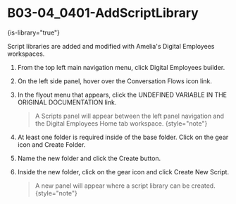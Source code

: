 # B03-04_0401-AddScriptLibrary

{is-library="true"}

<snippet id="B03-04_0401-AddScriptLibrary_snippet">



Script libraries are added and modified with Amelia's Digital Employees workspaces.

1. From the top left main navigation menu, click Digital Employees builder.

2. On the left side panel, hover over the Conversation Flows icon link.

3. In the flyout menu that appears, click the UNDEFINED VARIABLE IN THE ORIGINAL DOCUMENTATION link.

   > A Scripts panel will appear between the left panel navigation and the Digital Employees Home tab workspace. {style="note"}
4. At least one folder is required inside of the base folder. Click on the gear icon and Create Folder.

5. Name the new folder and click the Create button.

6. Inside the new folder, click on the gear icon and click Create New Script.

   > A new panel will appear where a script library can be created. {style="note"}

 


</snippet>